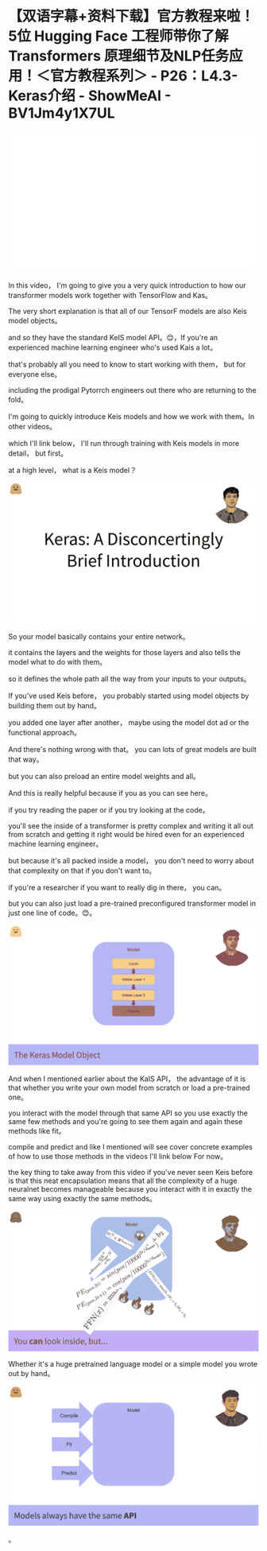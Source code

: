 # 【双语字幕+资料下载】官方教程来啦！5位 Hugging Face 工程师带你了解 Transformers 原理细节及NLP任务应用！＜官方教程系列＞ - P26：L4.3- Keras介绍 - ShowMeAI - BV1Jm4y1X7UL

![](img/eb8701c93d4ca852bec8b5e00e0fc6a1_0.png)

In this video， I'm going to give you a very quick introduction to how our transformer models work together with TensorFlow and Kas。

The very short explanation is that all of our TensorF models are also Keis model objects。

 and so they have the standard KeIS model API。😊，If you're an experienced machine learning engineer who's used Kais a lot。

 that's probably all you need to know to start working with them， but for everyone else。

 including the prodigal Pytorrch engineers out there who are returning to the fold。

 I'm going to quickly introduce Keis models and how we work with them。In other videos。

 which I'll link below， I'll run through training with Keis models in more detail， but first。

 at a high level， what is a Keis model？

![](img/eb8701c93d4ca852bec8b5e00e0fc6a1_2.png)

So your model basically contains your entire network。

 it contains the layers and the weights for those layers and also tells the model what to do with them。

 so it defines the whole path all the way from your inputs to your outputs。

If you've used Keis before， you probably started using model objects by building them out by hand。

 you added one layer after another， maybe using the model dot ad or the functional approach。

And there's nothing wrong with that。 you can lots of great models are built that way。

 but you can also preload an entire model weights and all。

 And this is really helpful because if you as you can see here。

 if you try reading the paper or if you try looking at the code。

 you'll see the inside of a transformer is pretty complex and writing it all out from scratch and getting it right would be hired even for an experienced machine learning engineer。

 but because it's all packed inside a model， you don't need to worry about that complexity on that if you don't want to。

 if you're a researcher if you want to really dig in there， you can。

 but you can also just load a pre-trained preconfigured transformer model in just one line of code。😊。



![](img/eb8701c93d4ca852bec8b5e00e0fc6a1_4.png)

And when I mentioned earlier about the KaIS API， the advantage of it is that whether you write your own model from scratch or load a pre-trained one。

 you interact with the model through that same API so you use exactly the same few methods and you're going to see them again and again these methods like fit。

 compile and predict and like I mentioned will see cover concrete examples of how to use those methods in the videos I'll link below For now。

 the key thing to take away from this video if you've never seen Keis before is that this neat encapsulation means that all the complexity of a huge neuralnet becomes manageable because you interact with it in exactly the same way using exactly the same methods。



![](img/eb8701c93d4ca852bec8b5e00e0fc6a1_6.png)

Whether it's a huge pretrained language model or a simple model you wrote out by hand。



![](img/eb8701c93d4ca852bec8b5e00e0fc6a1_8.png)

。